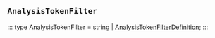 ## `AnalysisTokenFilter`
:::
type AnalysisTokenFilter = string | [AnalysisTokenFilterDefinition](./AnalysisTokenFilterDefinition.md);
:::
